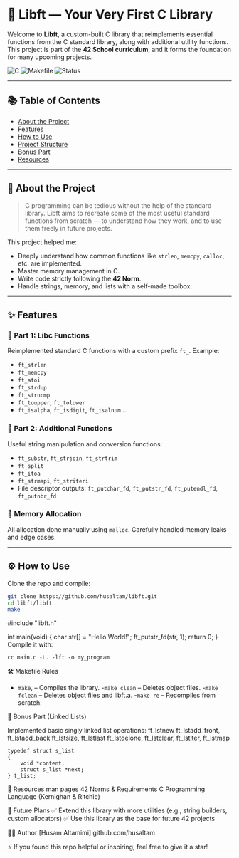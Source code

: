 # 💫 Libft — Your Very First C Library

Welcome to **Libft**, a custom-built C library that reimplements essential functions from the C standard library, along with additional utility functions. This project is part of the **42 School curriculum**, and it forms the foundation for many upcoming projects.

![C](https://img.shields.io/badge/language-C-blue.svg)
![Makefile](https://img.shields.io/badge/build-Makefile-yellow.svg)
![Status](https://img.shields.io/badge/status-completed-brightgreen.svg)

---

## 📚 Table of Contents

- [About the Project](#about-the-project)
- [Features](#features)
- [How to Use](#how-to-use)
- [Project Structure](#project-structure)
- [Bonus Part](#bonus-part)
- [Resources](#resources)

---

## 🧠 About the Project

> C programming can be tedious without the help of the standard library.
> Libft aims to recreate some of the most useful standard functions from scratch — to understand how they work, and to use them freely in future projects.

This project helped me:
- Deeply understand how common functions like `strlen`, `memcpy`, `calloc`, etc. are implemented.
- Master memory management in C.
- Write code strictly following the **42 Norm**.
- Handle strings, memory, and lists with a self-made toolbox.

---

## ✨ Features

### 🔹 Part 1: Libc Functions

Reimplemented standard C functions with a custom prefix `ft_`. Example:

- `ft_strlen`
- `ft_memcpy`
- `ft_atoi`
- `ft_strdup`
- `ft_strncmp`
- `ft_toupper`, `ft_tolower`
- `ft_isalpha`, `ft_isdigit`, `ft_isalnum` ...

### 🔸 Part 2: Additional Functions

Useful string manipulation and conversion functions:

- `ft_substr`, `ft_strjoin`, `ft_strtrim`
- `ft_split`
- `ft_itoa`
- `ft_strmapi`, `ft_striteri`
- File descriptor outputs: `ft_putchar_fd`, `ft_putstr_fd`, `ft_putendl_fd`, `ft_putnbr_fd`

### 🧪 Memory Allocation

All allocation done manually using `malloc`. Carefully handled memory leaks and edge cases.

---

## ⚙️ How to Use

Clone the repo and compile:

```bash
git clone https://github.com/husaltam/libft.git
cd libft/libft
make
```
#include "libft.h"

int main(void)
{
    char str[] = "Hello World!";
    ft_putstr_fd(str, 1);
    return 0;
}
Compile it with:
```
cc main.c -L. -lft -o my_program
```




🛠️ Makefile Rules
- `make`, – Compiles the library.
-`make clean` – Deletes object files.
-`make fclean` – Deletes object files and libft.a.
-`make re` – Recompiles from scratch.

🎁 Bonus Part (Linked Lists)

Implemented basic singly linked list operations:
  ft_lstnew
  ft_lstadd_front, ft_lstadd_back
  ft_lstsize, ft_lstlast
  ft_lstdelone, ft_lstclear, ft_lstiter, ft_lstmap
```
typedef struct s_list
{
    void *content;
    struct s_list *next;
} t_list;
```
🔗 Resources
man pages
42 Norms & Requirements
C Programming Language (Kernighan & Ritchie)

🚀 Future Plans
✅ Extend this library with more utilities (e.g., string builders, custom allocators)
✅ Use this library as the base for future 42 projects

👨‍💻 Author
[Husam Altamimi]
github.com/husaltam

⭐ If you found this repo helpful or inspiring, feel free to give it a star!
